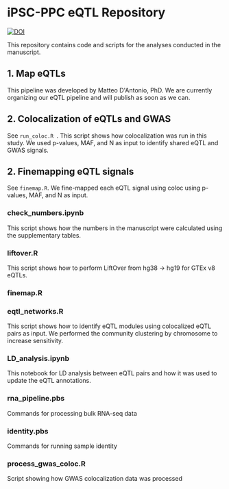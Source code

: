 # iPSC-PPC eQTL Repository

[![DOI](https://zenodo.org/badge/666282159.svg)](https://zenodo.org/badge/latestdoi/666282159)

This repository contains code and scripts for the analyses conducted in the manuscript. 

## 1. Map eQTLs
This pipeline was developed by Matteo D'Antonio, PhD.
We are currently organizing our eQTL pipeline and will publish as soon as we can. 

## 2. Colocalization of eQTLs and GWAS
See `run_coloc.R `. This script shows how colocalization was run in this study. We used p-values, MAF, and N as input to identify shared eQTL and GWAS signals.

## 2. Finemapping eQTL signals
See `finemap.R`. We fine-mapped each eQTL signal using coloc using p-values, MAF, and N as input. 

### check_numbers.ipynb
This script shows how the numbers in the manuscript were calculated using the supplementary tables.


### liftover.R
This script shows how to perform LiftOver from hg38 -> hg19 for GTEx v8 eQTLs.

### finemap.R 


### eqtl_networks.R 
This script shows how to identify eQTL modules using colocalized eQTL pairs as input. We performed the community clustering by chromosome to increase sensitivity.

### LD_analysis.ipynb 
This notebook for LD analysis between eQTL pairs and how it was used to update the eQTL annotations.

### rna_pipeline.pbs
Commands for processing bulk RNA-seq data 

### identity.pbs
Commands for running sample identity

### process_gwas_coloc.R
Script showing how GWAS colocalization data was processed

